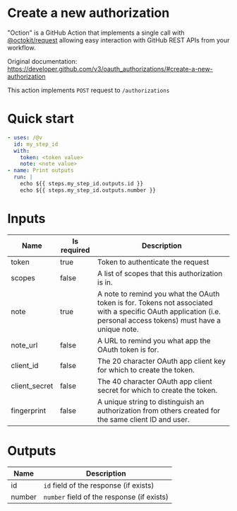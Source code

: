# Create a new authorization

"Oction" is a GitHub Action that implements a single call with 
[@octokit/request](https://www.npmjs.com/package/@octokit/request)
allowing easy interaction with GitHub REST APIs from your workflow.

Original documentation: https://developer.github.com/v3/oauth_authorizations/#create-a-new-authorization

This action implements `POST` request to `/authorizations`


# Quick start

```yaml
- uses: /@v
  id: my_step_id
  with:
    token: <token value>
    note: <note value>
- name: Print outputs
  run: |
    echo ${{ steps.my_step_id.outputs.id }}
    echo ${{ steps.my_step_id.outputs.number }}
```


# Inputs

| Name | Is required | Description |
|---|---|---|
|token|true|Token to authenticate the request
|scopes|false|A list of scopes that this authorization is in.
|note|true|A note to remind you what the OAuth token is for. Tokens not associated with a specific OAuth application (i.e. personal access tokens) must have a unique note.
|note_url|false|A URL to remind you what app the OAuth token is for.
|client_id|false|The 20 character OAuth app client key for which to create the token.
|client_secret|false|The 40 character OAuth app client secret for which to create the token.
|fingerprint|false|A unique string to distinguish an authorization from others created for the same client ID and user.

# Outputs

| Name | Description |
|---|---|
|id|`id` field of the response (if exists)|
|number|`number` field of the response (if exists)|

